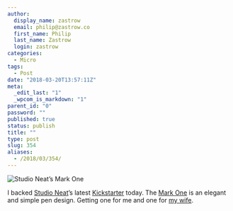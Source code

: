 ```yaml
---
author:
  display_name: zastrow
  email: philip@zastrow.co
  first_name: Philip
  last_name: Zastrow
  login: zastrow
categories:
  - Micro
tags:
  - Post
date: "2018-03-20T13:57:11Z"
meta:
  _edit_last: "1"
  _wpcom_is_markdown: "1"
parent_id: "0"
password: ""
published: true
status: publish
title: ""
type: post
slug: 354
aliases:
  - /2018/03/354/
---
```

<p><img src="/assets/2018/03/1521568607.jpeg" alt="Studio Neat’s Mark One" /></p>
<p>I backed <a href="http://studioneat.com">Studio Neat</a>’s latest <a href="https://www.kickstarter.com/projects/danprovost/mark-one-a-minimal-durable-retractable-pen">Kickstarter</a> today. The <a href="https://www.kickstarter.com/projects/danprovost/mark-one-a-minimal-durable-retractable-pen">Mark One</a> is an elegant and simple pen design. Getting one for me and one for <a href="https://inksprout.com">my wife</a>.</p>
